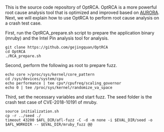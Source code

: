 This is the source code repository of OptRCA. OptRCA is a more powerful root cause analysis tool that is optimized and improved based on [AURORA](https://github.com/RUB-SysSec/aurora). Next, we will explain how to use OptRCA to perform root cause analysis on a crash test case.


First, run the OptRCA_prepare.sh script to prepare the application binary (mruby) and the Intel Pin analysis tool for analysis.

```
git clone https://github.com/gejingquan/OptRCA
cd OptRCA
./RCA_prepare.sh
```

Second, perform the following as root to prepare fuzz.

```
echo core >/proc/sys/kernel/core_pattern
cd /sys/devices/system/cpu
echo performance | tee cpu*/cpufreq/scaling_governor
echo 0 | tee /proc/sys/kernel/randomize_va_space
```

Third, set the necessary variables and start fuzz. The seed folder is the crash test case of CVE-2018-10191 of mruby.

```
source initialization.sh
cp -r ../seed ./
timeout 43200 $AFL_DIR/afl-fuzz -C -d -m none -i $EVAL_DIR/seed -o $AFL_WORKDIR -- $EVAL_DIR/mruby_fuzz @@
```










